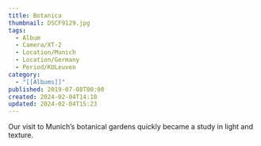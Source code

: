 ```yaml
---
title: Botanica
thumbnail: DSCF9129.jpg
tags:
  - Album
  - Camera/XT-2
  - Location/Munich
  - Location/Germany
  - Period/KULeuven
category:
  - "[[Albums]]"
published: 2019-07-08T00:00
created: 2024-02-04T14:18
updated: 2024-02-04T15:23
---
```

Our visit to Munich’s botanical gardens quickly became a study in light and texture.
